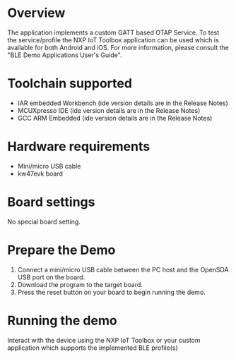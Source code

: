 Overview
========
The application implements a custom GATT based OTAP Service.
To test the service/profile the NXP IoT Toolbox application can be used which is available for both Android and iOS.
For more information, please consult the "BLE Demo Applications User's Guide".

Toolchain supported
===================
- IAR embedded Workbench (ide version details are in the Release Notes)
- MCUXpresso IDE (ide version details are in the Release Notes)
- GCC ARM Embedded (ide version details are in the Release Notes)

Hardware requirements
=====================
- Mini/micro USB cable
- kw47evk board

Board settings
==============
No special board setting.

Prepare the Demo
================
1.  Connect a mini/micro USB cable between the PC host and the OpenSDA USB port on the board.
2.  Download the program to the target board.
3.  Press the reset button on your board to begin running the demo.

Running the demo
================
Interact with the device using the NXP IoT Toolbox or your custom application which supports the implemented BLE profile(s)
